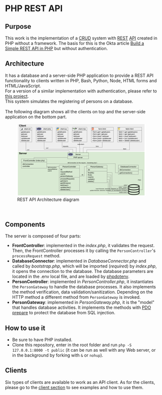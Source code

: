 # PHP REST API
<h2>Purpose</h2>
This work is the implementation of a <a href="https://developer.mozilla.org/en-US/docs/Glossary/CRUD">CRUD</a> system with <a href="https://en.wikipedia.org/wiki/Representational_state_transfer">REST</a> <a href="https://en.wikipedia.org/wiki/Web_API">API</a> created in PHP without a framework. The basis for this is the Okta article <a href="https://developer.okta.com/blog/2019/03/08/simple-rest-api-php">Build a Simple REST API in PHP</a> but without authentication.<br>
<h2>Architecture</h2>
It has a database and a server-side PHP application to provide a REST API functionality to clients written in PHP, Bash, Python, Node, HTML forms and HTML/JavaScript.<br>
For a version of a similar implementation with authentication, please refer to <a href="https://github.com/adriano-pinaffo/php_rest_api_with_okta">this project</a>.<br>
This system simulates the registering of persons on a database.<br>
<br>
The following diagram shows all the clients on top and the server-side application on the bottom part.<br>
<figure>
<img src="readme-files/php_rest_diagram.png" alt="php rest api">
<figcaption>REST API Architecture diagram</figcaption>
</figure>
<br>
<h2>Components</h2>
The server is composed of four parts:
<ul>
    <li><b>FrontController</b>: implemented in the <i>index.php</i>, it validates the request. Then, the FrontController processes it by calling the <code>PersonController</code>'s <code>processRequest</code> method.</li>
    <li><b>DatabaseConnector</b>: implemented in <i>DatabaseConnector.php</i> and called by <i>bootstrap.php</i>, which will be imported (<i>require</i>d) by <i>index.php</i>, it opens the connection to the database. The database parameters are located in the .env local file, and are loaded by <a href="https://github.com/vlucas/phpdotenv">phpdotenv</a>.</li>
    <li><b>PersonController</b>: implemented in <i>PersonController.php</i>, it instantiates the <code>PersonGateway</code> to handle the database processes. It also implements the method verification, data validation/sanitization. Depending on the HTTP method a different method from <code>PersonGateway</code> is invoked.</li>
    <li><b>PersonGateway</b>: implemented in <i>PersonGateway.php</i>, it is the "model" that handles database activities. It implements the methods with <a href="https://www.php.net/manual/en/pdo.prepared-statements.php">PDO prepare</a> to protect the database from SQL injection.</li>
</ul>
<h2>How to use it</h2>
<ul>
<li>Be sure to have PHP installed.
<li>Clone this repository, enter in the root folder and run <code>php -S 127.0.0.1:8000 -t public</code> (it can be run as well with any Web server, or in the background by forking with <code>&</code> or <code>nohup</code>).
</ul>
<h2>Clients</h2>
Six types of clients are available to work as an API client. As for the clients, please go to the <a href="https://github.com/adriano-pinaffo/php_rest_api/tree/master/client">client section</a> to see examples and how to use them.
